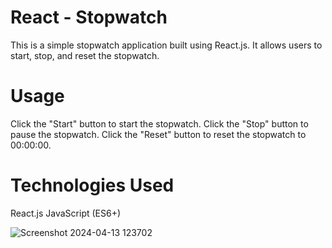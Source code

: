 # React - Stopwatch
  This is a simple stopwatch application built using React.js. It allows users to start, stop, and reset the stopwatch.

# Usage
  Click the "Start" button to start the stopwatch.
  Click the "Stop" button to pause the stopwatch.
  Click the "Reset" button to reset the stopwatch to 00:00:00.

# Technologies Used
  React.js
  JavaScript (ES6+)

![Screenshot 2024-04-13 123702](https://github.com/abhaykumarkanaujia/e-stopwatch/assets/71314794/5530472e-58b6-40eb-a406-3ce56902ed4e)

